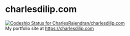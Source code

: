 # charlesdilip.com
[![Codeship Status for CharlesRajendran/charlesdilip.com](https://app.codeship.com/projects/d964f1b5-4a4b-4bd6-a63c-93aff080a8cc/status?branch=master)](https://app.codeship.com/projects/440503)
<br />
My portfolio site at https://charlesdilip.com
